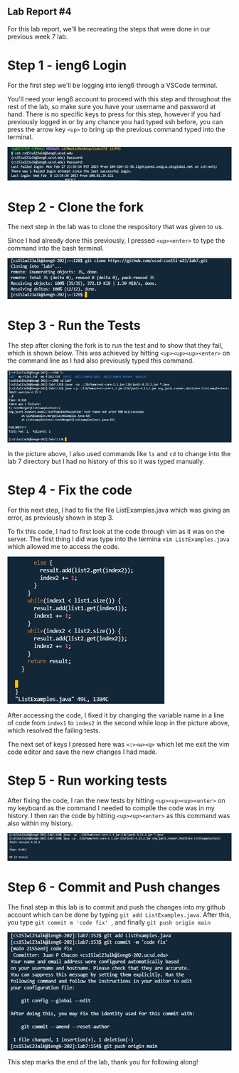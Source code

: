 ## Lab Report #4

For this lab report, we'll be recreating the steps that were done in our previous week 7 lab.

# Step 1 - ieng6 Login

For the first step we'll be logging into ieng6 through a VSCode terminal. 

You'll need your ieng6 account to proceed with this step and throughout the rest of the lab, so make sure you have your username and password at hand.
There is no specific keys to press for this step, however if you had previously logged in or by any chance you had typed ssh before, you can press the arrow key ```<up>``` 
to bring up the previous command typed into the terminal.

![Image](login.jpg)

# Step 2 - Clone the fork 

The next step in the lab was to clone the respository that was given to us. 

Since I had already done this previously, I pressed ```<up><enter>``` to type the command into the bash terminal.

![Image](download.jpg)

# Step 3 - Run the Tests

The step after cloning the fork is to run the test and to show that they fail, which is shown below. This was achieved by hitting ```<up><up><up><enter>``` on the command line as I had also previously typed this command.

![Image](next.jpg)

In the picture above, I also used commands like ```ls``` and ```cd``` to change into the lab 7 directory but I had no history of this so it was typed manually.


# Step 4 - Fix the code

For this next step, I had to fix the file ListExamples.java which was giving an error, as previously shown in step 3. 

To fix this code, I had to first look at the code through vim as it was on the server.
The first thing I did was type into the termina ```vim ListExamples.java``` which allowed me to access the code.

![Image](codefix.jpg)


After accessing the code, I fixed it by changing the variable name in a line of code from ```index1``` to ```index2``` in the second while loop in the picture above, which resolved the failing tests.

The next set of keys I pressed here was ```<:><w><q>``` which let me exit the vim code editor and save the new changes I had made.

# Step 5 - Run working tests

After fixing the code, I ran the new tests by hitting ```<up><up><up><enter>``` on my keyboard as the command I needed to compile the code was in my history.
I then ran the code by hitting ```<up><up><enter>``` as this command was also within my history.

![Image](newtest.jpg)

# Step 6 - Commit and Push changes

The final step in this lab is to commit and push the changes into my github account which can be done by typing ```git add ListExamples.java```. After this, you type ```git commit m 'code fix' ```, and finally ```git push origin main```

![Image](gitcommands.jpg)

This step marks the end of the lab, thank you for following along!
